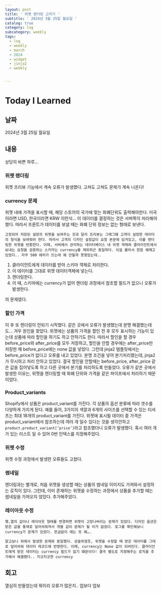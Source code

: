 ```yaml
---
layout: post
title: ' 위젯 렌더링 고치기 '
subtitle: ' 2024년 3월 25일 월요일 '
catalog: true
category: log
subcategory: weekly
tags:
  - log
  - weekly
  - march
  - 2024
  - widget
  - jinja2
  - weekly


---
```


# Today I Learned

## 날짜

2024년 3월 25일 월요일

## 내용

상당히 바쁜 하루…

### 위젯 렌더링

위젯 프리뷰 기능에서 계속 오류가 발생했다. 고쳐도 고쳐도 문제가 계속 나온다!

### currency 문제

위젯 내에 가격을 표시할 때, 해당 스토어의 국가에 맞는 화폐단위도 출력해야한다. 미국이라면 USD, 한국이라면 KRW 이런식… 이 데이터를 결정하는 것은 서버쪽이 처리해야 했다. 따라서 프론트가 데이터를 보낼 때는 화폐 단위 정보는 없는 형태로 보낸다.

    고정되어 저장된 설정의 위젯을 보여주는 것과 달리 프리뷰는 그때그떄 고객이 설정한 데이터의 형식을 보여줘야 한다. 따라서 고객의 디자인 설정값이 요청 본문에 담겨있고, 이를 렌더링한 위젯을 반환한다. 이때, 서버에서 관리하는 데이터베이스 내 위젯 객체와 클라이언트에서 보내는 요청을 검증하는 스키마는 currency를 제외하곤 동일하다. 이걸 몰라서 한참 해메고 있었다.. 자꾸 500 에러가 뜨는데 왜 안될까 못찾았는데..

1. 클라이언트에게 데이터를 받아 스키마 객체로 처리한다.
2. 이 데이터를 그대로 위젯 데이터객체에 넣는다.
3. 렌더링한다.
4. 이 때, 스키마에는 currency가 없어 렌더링 과정에서 참조할 필드가 없으니 오류가 발생한다.

의 문제였다.

### 할인 가격

이 후 또 렌더링이 안되기 시작했다. 같은 곳에서 오류가 발생했는데 분명 해결했는데도… 겨우 원인을 찾았다. 위젯에는 상품의 가격을 할인 전 후 모두 표시하는 기능이 있는데 상품에 따라 할인을 하기도 하고 안하기도 한다. 따라서 할인을 할 경우 before_price와 after_price를 모두 저장하고, 할인을 안할 경우에는 after_price만 저장한 채 before_price에는 none 값을 넣었다. 그런데 jinja2 템플릿에서는 before_price가 없다고 오류를 내고 있었다. 분명 조건을 넣어 분기처리했는데, jinja2가 무시하고 처리 안하고 있었다. 결국 할인을 안할때는 before_price, after_price 같은 값을 집어넣도록 하고 다른 곳에서 분기를 처리하도록 만들었다. 오류가 같은 곳에서 발생한 이유는, 위젯을 렌더링할 때 화폐 단위와 가격을 같은 파이프에서 처리하기 때문이었다.

### Product_variants

Shopify에서 상품은 product_variant를 가진다. 각 상품의 옵션 분류에 따라 갯수를 다양하게 가지게 된다. 예를 들어, 3가지의 색깔과 6개의 사이즈를 선택할 수 있는 티셔츠는 최대 18개의 product_variant를 가진다. 위젯에 표시될 데이터 중 가격은 product_variant에서 참조하는데 여러 개 일수 있다는 것을 생각안하고 `product.product_variant[’price’]`라고  참조했더니 오류가 발생했다. 혹시 여러 개가 있는 리스트 일 수 있어 0번 인덱스를 지정해주었다.

### 위젯 수정

위젯 수정 과정에서 발생한 오류들도 고쳤다.

### 썸네일

렌더링과는 별개로, 처음 위젯을 생성할 때는 상품의 썸네일 이미지도 가져와서 설정하는 로직이 있다. 그런데, 이미 존재하는 위젯을 수정하는 과정에서 상품을 추가할 때는 썸네일을 가져오지 않았다. 추가해주었다.

### 레이아웃 수정

    행,열의 값이나 레이아웃 형태를 변경하면 위젯이 고장나버리는 문제가 있었다. 디자인 옵션은 받은 값을 통채로 덮어씌워져서 개별 값이 문제가 될 리가 없었다. 로그를 확인해보니 currency가 문제가 있었다. 뜬금없이 애는 또 왜….

    알고보니 위에서 발생한 문제와 동일했다. 상술하였듯, 위젯을 수정할 때 받은 데이터를 그대로 덮어씌워 데이터 레코드에 반영한다. 이때, currency는 None 값이 되버린다. 클라이언트에게 받은 데이터는 currency 필드가 없기 떄문이다! 결국 별도로 지정해주는 로직을 추가해서 해결했다.. 지긋지긋한 currency

## 회고

열심히 만들었는데 뭐이리 오류가 많은지.. 업보다 업보